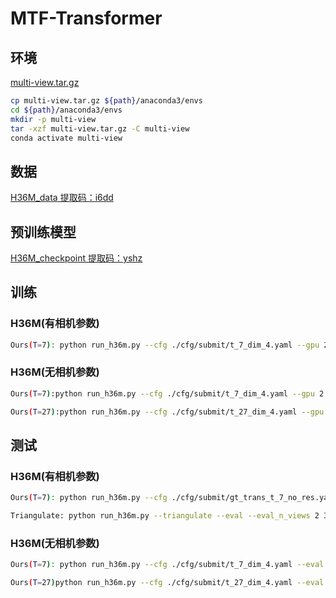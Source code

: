 # MTF-Transformer
## 环境
[multi-view.tar.gz](https://pan.baidu.com/s/134vlOJmFKJSH7tiATfA6BQ?pwd=ise7)
```bash
cp multi-view.tar.gz ${path}/anaconda3/envs
cd ${path}/anaconda3/envs
mkdir -p multi-view
tar -xzf multi-view.tar.gz -C multi-view
conda activate multi-view
```
## 数据
[H36M_data 提取码：i6dd ](https://pan.baidu.com/s/1Wu6XEEuAtQLpttIAYQaE4Q?pwd=i6dd)
## 预训练模型
[H36M_checkpoint 提取码：yshz ](https://pan.baidu.com/s/1lvwDJ0K_lHlEzfC06g-InA?pwd=yshz)
## 训练
### H36M(有相机参数)
```bash
Ours(T=7): python run_h36m.py --cfg ./cfg/submit/t_7_dim_4.yaml --gpu 2 3
```
### H36M(无相机参数)
```bash
Ours(T=7):python run_h36m.py --cfg ./cfg/submit/t_7_dim_4.yaml --gpu 2 3

Ours(T=27):python run_h36m.py --cfg ./cfg/submit/t_27_dim_4.yaml --gpu 2 3
```

## 测试
### H36M(有相机参数)
```bash
Ours(T=7): python run_h36m.py --cfg ./cfg/submit/gt_trans_t_7_no_res.yaml --eval --checkpoint ./checkpoint/submit/gt_trans_t_7_no_res_2022-02-27-02-21/model.bin --gpu 2 3 --eval_n_frames 1 --eval_n_views 1 2 3 4 --eval_batch_size 500 --n_frames 7

Triangulate: python run_h36m.py --triangulate --eval --eval_n_views 2 3 4
```
### H36M(无相机参数)
```bash
Ours(T=7): python run_h36m.py --cfg ./cfg/submit/t_7_dim_4.yaml --eval --checkpoint ./checkpoint/submit/t_7_dim_4_2022-03-24-17-56/model.bin --gpu 2 3 --eval_n_frames 1 --eval_n_views 1 2 3 4 --eval_batch_size 500 --n_frames 7

Ours(T=27)python run_h36m.py --cfg ./cfg/submit/t_27_dim_4.yaml --eval --checkpoint ./checkpoint/submit/t_27_dim_4_2022-03-20-21-16/model.bin --gpu 2 3 --eval_n_frames 1 --eval_n_views 1 2 3 4 --eval_batch_size 500 --n_frames 27
```

